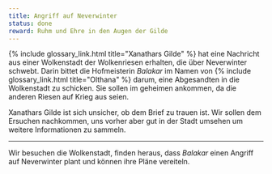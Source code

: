 ```yaml
---
title: Angriff auf Neverwinter
status: done
reward: Ruhm und Ehre in den Augen der Gilde
---
```


{% include glossary_link.html title="Xanathars Gilde" %} hat eine Nachricht aus einer Wolkenstadt
der Wolkenriesen erhalten, die über Neverwinter schwebt. Darin bittet die Hofmeisterin
*Balakar* im Namen von {% include glossary_link.html title="Olthana" %} darum, eine Abgesandten in
die Wolkenstadt zu schicken. Sie sollen im geheimen ankommen, da die anderen Riesen auf Krieg
aus seien.

Xanathars Gilde ist sich unsicher, ob dem Brief zu trauen ist. Wir sollen dem Ersuchen nachkommen,
uns vorher aber gut in der Stadt umsehen um weitere Informationen zu sammeln.

---

Wir besuchen die Wolkenstadt, finden heraus, dass *Balakar* einen Angriff auf Neverwinter plant
und können ihre Pläne vereiteln.
